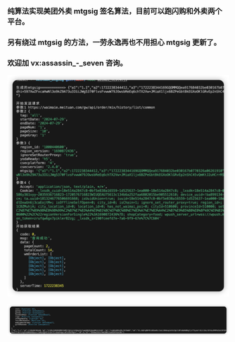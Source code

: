 ### 纯算法实现美团外卖 mtgsig 签名算法，目前可以跑闪购和外卖两个平台。

### 另有绕过 mtgsig 的方法，一劳永逸再也不用担心 mtgsig 更新了。

### 欢迎加 vx:assassin\_-_seven 咨询。

![mtgsig](./pic/3.png "mtgsig")

<!-- ![mtgsig](./pic/1.png "mtgsig") -->

![mtgsig](./pic/2.png "mtgsig")
